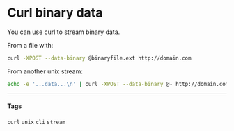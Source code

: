 
# Curl binary data

You can use curl to stream binary data.

From a file with:

```bash
curl -XPOST --data-binary @binaryfile.ext http://domain.com
```

From another unix stream:
```bash
echo -e '...data...\n' | curl -XPOST --data-binary @- http://domain.com
```

---

#### Tags
`curl` `unix` `cli` `stream`
